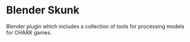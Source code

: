 ﻿# Blender Skunk

Blender plugin which includes a collection of tools for processing models for CHARK games.
